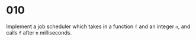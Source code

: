 [_metadata_:number]:-      "10"
[_metadata_:difficulty]:-  "Medium"
[_metadata_:asker]:-       "Apple"
[_metadata_:tags]:-        "function"

# 010

Implement a job scheduler which takes in a function `f` and an integer `n`, and calls `f` after `n` milliseconds.
